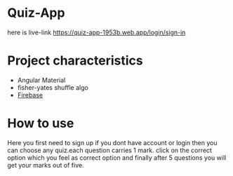 # Quiz-App

here is live-link https://quiz-app-1953b.web.app/login/sign-in

# Project characteristics
 - Angular Material
 - fisher-yates shuffle algo
 - [ Firebase ](https://firebase.com/) 
 
 # How to use
   Here you first need to sign up if you dont have account or login then you can choose any quiz.each question carries 1 mark.
   click on the correct option which you feel as correct option and finally after 5 questions you will get your marks out of five.
